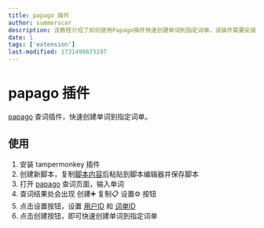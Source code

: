 ```yaml
---
title: papago 插件
author: summerscar
description: 该教程介绍了如何使用Papago插件快速创建单词到指定词单。该插件需要安装Tampermonkey插件，并将脚本内容复制粘贴到脚本编辑器中。然后，用户需要在Papago查词页面设置用户ID和词单ID，即可快速创建单词到指定词单。
date: 1
tags: ['extension']
last-modified: 1731499873197
---
```


# papago 插件

[papago](https://papago.naver.com/) 查词插件，快速创建单词到指定词单。

## 使用

1. 安装 tampermonkey 插件
2. 创建新脚本，复制[脚本内容](https://raw.githubusercontent.com/summerscar/korean-studio/refs/heads/main/scripts/tampermonkey-create-word-from-papago.js?token=GHSAT0AAAAAACNVEZB5PSEL42DNGGCOEDKEZZUQXZQ)后粘贴到脚本编辑器并保存脚本
3. 打开 [papago](https://papago.naver.com/) 查词页面，输入单词
4. 查词结果处会出现 创建➕ 复制📋 设置⚙️ 按钮
5. 点击设置按钮，设置 [用户ID](/account) 和 [词单ID](/account)
6. 点击创建按钮，即可快速创建单词到指定词单
